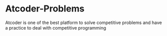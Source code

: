 # Atcoder-Problems
Atcoder is one of the best platform to solve competitive problems and have a practice to deal with competitive programming
